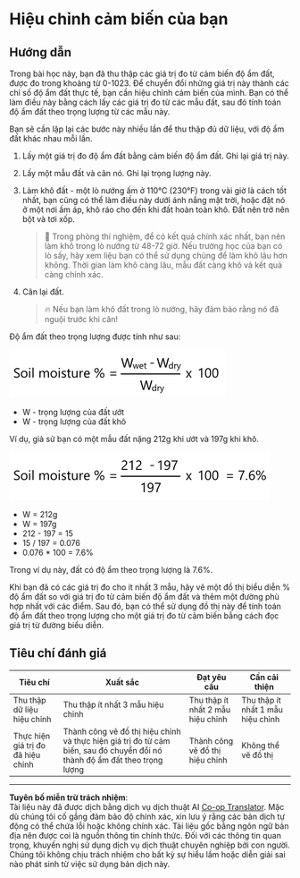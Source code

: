 <!--
CO_OP_TRANSLATOR_METADATA:
{
  "original_hash": "506d21b544d5de47406c89ad496a21cd",
  "translation_date": "2025-08-27T21:54:19+00:00",
  "source_file": "2-farm/lessons/2-detect-soil-moisture/assignment.md",
  "language_code": "vi"
}
-->
# Hiệu chỉnh cảm biến của bạn

## Hướng dẫn

Trong bài học này, bạn đã thu thập các giá trị đo từ cảm biến độ ẩm đất, được đo trong khoảng từ 0-1023. Để chuyển đổi những giá trị này thành các chỉ số độ ẩm đất thực tế, bạn cần hiệu chỉnh cảm biến của mình. Bạn có thể làm điều này bằng cách lấy các giá trị đo từ các mẫu đất, sau đó tính toán độ ẩm đất theo trọng lượng từ các mẫu này.

Bạn sẽ cần lặp lại các bước này nhiều lần để thu thập đủ dữ liệu, với độ ẩm đất khác nhau mỗi lần.

1. Lấy một giá trị đo độ ẩm đất bằng cảm biến độ ẩm đất. Ghi lại giá trị này.

1. Lấy một mẫu đất và cân nó. Ghi lại trọng lượng này.

1. Làm khô đất - một lò nướng ấm ở 110°C (230°F) trong vài giờ là cách tốt nhất, bạn cũng có thể làm điều này dưới ánh nắng mặt trời, hoặc đặt nó ở một nơi ấm áp, khô ráo cho đến khi đất hoàn toàn khô. Đất nên trở nên bột và tơi xốp.

    > 💁 Trong phòng thí nghiệm, để có kết quả chính xác nhất, bạn nên làm khô trong lò nướng từ 48-72 giờ. Nếu trường học của bạn có lò sấy, hãy xem liệu bạn có thể sử dụng chúng để làm khô lâu hơn không. Thời gian làm khô càng lâu, mẫu đất càng khô và kết quả càng chính xác.

1. Cân lại đất.

    > 🔥 Nếu bạn làm khô đất trong lò nướng, hãy đảm bảo rằng nó đã nguội trước khi cân!

Độ ẩm đất theo trọng lượng được tính như sau:

![độ ẩm đất % là trọng lượng đất ướt trừ trọng lượng đất khô, chia cho trọng lượng đất khô, nhân với 100](../../../../../translated_images/gsm-calculation.6da38c6201eec14e7573bb2647aa18892883193553d23c9d77e5dc681522dfb2.vi.png)

* W - trọng lượng của đất ướt  
* W - trọng lượng của đất khô  

Ví dụ, giả sử bạn có một mẫu đất nặng 212g khi ướt và 197g khi khô.

![Phép tính đã được điền](../../../../../translated_images/gsm-calculation-example.99f9803b4f29e97668e7c15412136c0c399ab12dbba0b89596fdae9d8aedb6fb.vi.png)

* W = 212g  
* W = 197g  
* 212 - 197 = 15  
* 15 / 197 = 0.076  
* 0.076 * 100 = 7.6%  

Trong ví dụ này, đất có độ ẩm theo trọng lượng là 7.6%.

Khi bạn đã có các giá trị đo cho ít nhất 3 mẫu, hãy vẽ một đồ thị biểu diễn % độ ẩm đất so với giá trị đo từ cảm biến độ ẩm đất và thêm một đường phù hợp nhất với các điểm. Sau đó, bạn có thể sử dụng đồ thị này để tính toán độ ẩm đất theo trọng lượng cho một giá trị đo từ cảm biến bằng cách đọc giá trị từ đường biểu diễn.

## Tiêu chí đánh giá

| Tiêu chí | Xuất sắc | Đạt yêu cầu | Cần cải thiện |
| -------- | --------- | ----------- | ------------- |
| Thu thập dữ liệu hiệu chỉnh | Thu thập ít nhất 3 mẫu hiệu chỉnh | Thu thập ít nhất 2 mẫu hiệu chỉnh | Thu thập ít nhất 1 mẫu hiệu chỉnh |
| Thực hiện giá trị đo đã hiệu chỉnh | Thành công vẽ đồ thị hiệu chỉnh và thực hiện giá trị đo từ cảm biến, sau đó chuyển đổi nó thành độ ẩm đất theo trọng lượng | Thành công vẽ đồ thị hiệu chỉnh | Không thể vẽ đồ thị |

---

**Tuyên bố miễn trừ trách nhiệm**:  
Tài liệu này đã được dịch bằng dịch vụ dịch thuật AI [Co-op Translator](https://github.com/Azure/co-op-translator). Mặc dù chúng tôi cố gắng đảm bảo độ chính xác, xin lưu ý rằng các bản dịch tự động có thể chứa lỗi hoặc không chính xác. Tài liệu gốc bằng ngôn ngữ bản địa nên được coi là nguồn thông tin chính thức. Đối với các thông tin quan trọng, khuyến nghị sử dụng dịch vụ dịch thuật chuyên nghiệp bởi con người. Chúng tôi không chịu trách nhiệm cho bất kỳ sự hiểu lầm hoặc diễn giải sai nào phát sinh từ việc sử dụng bản dịch này.